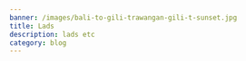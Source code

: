 ```yaml
---
banner: /images/bali-to-gili-trawangan-gili-t-sunset.jpg
title: Lads
description: lads etc
category: blog
---
```


